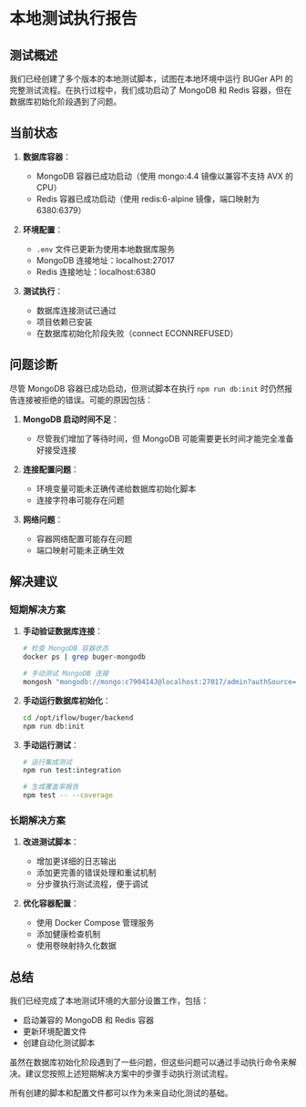 # 本地测试执行报告

## 测试概述

我们已经创建了多个版本的本地测试脚本，试图在本地环境中运行 BUGer API 的完整测试流程。在执行过程中，我们成功启动了 MongoDB 和 Redis 容器，但在数据库初始化阶段遇到了问题。

## 当前状态

1. **数据库容器**：
   - MongoDB 容器已成功启动（使用 mongo:4.4 镜像以兼容不支持 AVX 的 CPU）
   - Redis 容器已成功启动（使用 redis:6-alpine 镜像，端口映射为 6380:6379）

2. **环境配置**：
   - `.env` 文件已更新为使用本地数据库服务
   - MongoDB 连接地址：localhost:27017
   - Redis 连接地址：localhost:6380

3. **测试执行**：
   - 数据库连接测试已通过
   - 项目依赖已安装
   - 在数据库初始化阶段失败（connect ECONNREFUSED）

## 问题诊断

尽管 MongoDB 容器已成功启动，但测试脚本在执行 `npm run db:init` 时仍然报告连接被拒绝的错误。可能的原因包括：

1. **MongoDB 启动时间不足**：
   - 尽管我们增加了等待时间，但 MongoDB 可能需要更长时间才能完全准备好接受连接

2. **连接配置问题**：
   - 环境变量可能未正确传递给数据库初始化脚本
   - 连接字符串可能存在问题

3. **网络问题**：
   - 容器网络配置可能存在问题
   - 端口映射可能未正确生效

## 解决建议

### 短期解决方案

1. **手动验证数据库连接**：
   ```bash
   # 检查 MongoDB 容器状态
   docker ps | grep buger-mongodb
   
   # 手动测试 MongoDB 连接
   mongosh "mongodb://mongo:c790414J@localhost:27017/admin?authSource=admin" --eval "db.runCommand({ connectionStatus: 1 })"
   ```

2. **手动运行数据库初始化**：
   ```bash
   cd /opt/iflow/buger/backend
   npm run db:init
   ```

3. **手动运行测试**：
   ```bash
   # 运行集成测试
   npm run test:integration
   
   # 生成覆盖率报告
   npm test -- --coverage
   ```

### 长期解决方案

1. **改进测试脚本**：
   - 增加更详细的日志输出
   - 添加更完善的错误处理和重试机制
   - 分步骤执行测试流程，便于调试

2. **优化容器配置**：
   - 使用 Docker Compose 管理服务
   - 添加健康检查机制
   - 使用卷映射持久化数据

## 总结

我们已经完成了本地测试环境的大部分设置工作，包括：
- 启动兼容的 MongoDB 和 Redis 容器
- 更新环境配置文件
- 创建自动化测试脚本

虽然在数据库初始化阶段遇到了一些问题，但这些问题可以通过手动执行命令来解决。建议您按照上述短期解决方案中的步骤手动执行测试流程。

所有创建的脚本和配置文件都可以作为未来自动化测试的基础。